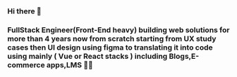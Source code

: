



### Hi there 👋
### FullStack Engineer(Front-End heavy) building web solutions for more than 4 years now from scratch starting from UX study cases then UI design using figma to translating it into code using mainly ( Vue or React stacks ) including Blogs,E-commerce apps,LMS 🧑‍💻

<!--
**atheerweb/atheerweb** is a ✨ _special_ ✨ repository because its `README.md` (this file) appears on your GitHub profile.

Here are some ideas to get you started:

- 🔭 I’m currently working on ...
- 🌱 I’m currently learning ...
- 👯 I’m looking to collaborate on ...
- 🤔 I’m looking for help with ...
- 💬 Ask me about ...
- 📫 How to reach me: ...
- 😄 Pronouns: ...
- ⚡ Fun fact: ...
-->
